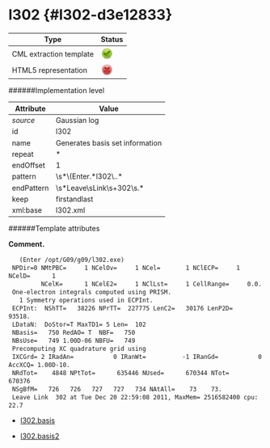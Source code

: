 # l302 {#l302-d3e12833}


| Type                                                                                                                                                | Status                                                                                                                                              |
|----|----|
| CML extraction template                                                                                                                             | ![](/imgs/Total.png)                                                                                                                                |
| HTML5 representation                                                                                                                                | ![](/imgs/None.png)                                                                                                                                 |

######Implementation level

| Attribute                                                                                                                                           | Value                                                                                                                                               |
|----|----|
| *source*                                                                                                                                            | Gaussian log                                                                                                                                        |
| id                                                                                                                                                  | l302                                                                                                                                                |
| name                                                                                                                                                | Generates basis set information                                                                                                                     |
| repeat                                                                                                                                              | \*                                                                                                                                                  |
| endOffset                                                                                                                                           | 1                                                                                                                                                   |
| pattern                                                                                                                                             | \\s\*\\(Enter.\*l302\\..\*                                                                                                                          |
| endPattern                                                                                                                                          | \\s\*Leave\\sLink\\s+302\\s.\*                                                                                                                      |
| keep                                                                                                                                                | firstandlast                                                                                                                                        |
| xml:base                                                                                                                                            | l302.xml                                                                                                                                            |

######Template attributes

**Comment.**

       (Enter /opt/G09/g09/l302.exe)
     NPDir=0 NMtPBC=     1 NCelOv=     1 NCel=       1 NClECP=     1 NCelD=      1
             NCelK=      1 NCelE2=     1 NClLst=     1 CellRange=     0.0.
     One-electron integrals computed using PRISM.
       1 Symmetry operations used in ECPInt.
     ECPInt:  NShTT=   38226 NPrTT=  227775 LenC2=   30176 LenP2D=   93518.
     LDataN:  DoStor=T MaxTD1= 5 Len=  102
     NBasis=   750 RedAO= T  NBF=   750
     NBsUse=   749 1.00D-06 NBFU=   749
     Precomputing XC quadrature grid using
     IXCGrd= 2 IRadAn=           0 IRanWt=          -1 IRanGd=           0 AccXCQ= 1.00D-10.
     NRdTot=    4848 NPtTot=      635446 NUsed=      670344 NTot=      670376
     NSgBfM=   726   726   727   727   734 NAtAll=    73    73.
     Leave Link  302 at Tue Dec 20 22:59:08 2011, MaxMem= 2516582400 cpu:      22.7
      

-   [l302.basis](/out/md/cml/gaussian_log/l302.basis-d3e12840)

<!-- -->

-   [l302.basis2](/out/md/cml/gaussian_log/l302.basis2-d3e12900)


